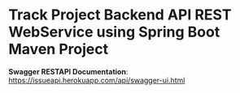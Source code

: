 # Track Project Backend API REST WebService using Spring Boot Maven Project

**Swagger RESTAPI Documentation**: https://issueapi.herokuapp.com/api/swagger-ui.html
